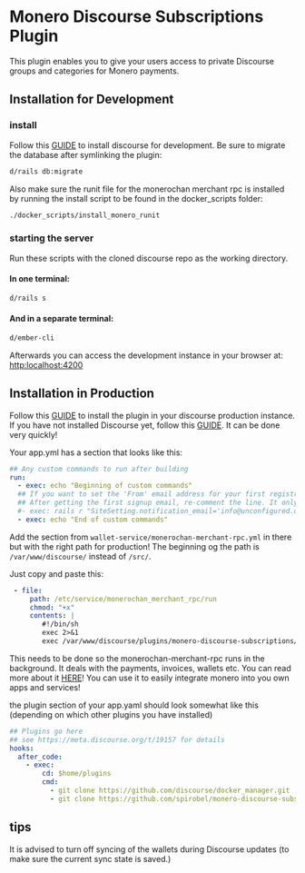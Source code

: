 # **Monero Discourse Subscriptions** Plugin

This plugin enables you to give your users access to private Discourse groups and categories for Monero payments.

## Installation for Development

### install
 
Follow this [GUIDE](https://meta.discourse.org/t/beginners-guide-to-install-discourse-for-development-using-docker/102009) to install discourse for development.
Be sure to migrate the database after symlinking the plugin:
``` bash
d/rails db:migrate
```
Also make sure the runit file for the monerochan merchant rpc is installed by running the install script to be found in the docker_scripts folder:
``` bash
./docker_scripts/install_monero_runit
```
### **starting the server**

Run these scripts with the cloned discourse repo as the working directory.
#### **In one terminal:**
``` bash
d/rails s
```
#### **And in a separate terminal:**
``` bash
d/ember-cli
```
Afterwards you can access the development instance in your browser at: [http:localhost:4200](http:localhost:4200)

## Installation in Production

Follow this [GUIDE](https://meta.discourse.org/t/install-plugins-in-discourse/19157) to install the plugin in your discourse production instance.
If you have not installed Discourse yet, follow this [GUIDE](https://github.com/discourse/discourse/blob/main/docs/INSTALL-cloud.md). It can be done very quickly! 

Your app.yml has a section that looks like this:
``` yaml
## Any custom commands to run after building
run:
  - exec: echo "Beginning of custom commands"
  ## If you want to set the 'From' email address for your first registration, uncomment and change:
  ## After getting the first signup email, re-comment the line. It only needs to run once.
  #- exec: rails r "SiteSetting.notification_email='info@unconfigured.discourse.org'"
  - exec: echo "End of custom commands"

```
Add the section from `wallet-service/monerochan-merchant-rpc.yml` in there but with the right path for production! The beginning og the path is `/var/www/discourse/` instead of `/src/`.

Just copy and paste this:
``` yaml
 - file:
     path: /etc/service/monerochan_merchant_rpc/run
     chmod: "+x"
     contents: |
        #!/bin/sh
        exec 2>&1
        exec /var/www/discourse/plugins/monero-discourse-subscriptions/wallet-service/monerochan-merchant-rpc
```
This needs to be done so the monerochan-merchant-rpc runs in the background. It deals with the payments, invoices, wallets etc. You can read more about it [HERE](https://github.com/spirobel/monerochan-merchant-rpc)! You can use it to easily integrate monero into you own apps and services!

the plugin section of your app.yaml should look somewhat like this (depending on which other plugins you have installed)

``` yaml
## Plugins go here
## see https://meta.discourse.org/t/19157 for details
hooks:
  after_code:
    - exec:
        cd: $home/plugins
        cmd:
          - git clone https://github.com/discourse/docker_manager.git
          - git clone https://github.com/spirobel/monero-discourse-subscriptions
```

## tips
It is advised to turn off syncing of the wallets during Discourse updates (to make sure the current sync state is saved.)